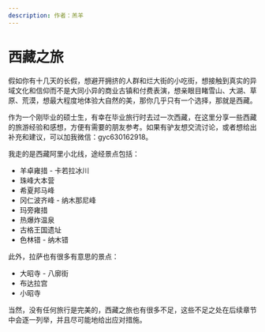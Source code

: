 ```yaml
---
description: 作者：羔羊
---
```


# 西藏之旅

假如你有十几天的长假，想避开拥挤的人群和烂大街的小吃街，想接触到真实的异域文化和信仰而不是大同小异的商业古镇和付费表演，想亲眼目睹雪山、大湖、草原、荒漠，想最大程度地体验大自然的美，那你几乎只有一个选择，那就是西藏。

作为一个刚毕业的硕士生，有幸在毕业旅行时去过一次西藏，在这里分享一些西藏的旅游经验和感想，方便有需要的朋友参考。如果有驴友想交流讨论，或者想给出补充和建议，可以加我微信：gyc630162918。

我走的是西藏阿里小北线，途经景点包括：

* 羊卓雍措 - 卡若拉冰川
* 珠峰大本营
* 希夏邦马峰
* 冈仁波齐峰 - 纳木那尼峰
* 玛旁雍措
* 热爆炸温泉
* 古格王国遗址
* 色林错 - 纳木错

此外，拉萨也有很多有意思的景点：

* 大昭寺 - 八廓街
* 布达拉宫
* 小昭寺

当然，没有任何旅行是完美的，西藏之旅也有很多不足，这些不足之处在后续章节中会逐一列举，并且尽可能地给出应对措施。

